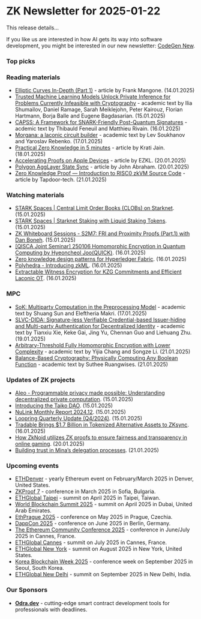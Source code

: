 # ZK Newsletter for 2025-01-22
This release details...

If you like us are interested in how AI gets its way into software development, you might be interested in our new newsletter: [CodeGen New](https://codegen.substack.com/p/codegen-news-for-2025-01-20). 

### Top picks

### Reading materials 
* [Elliptic Curves In-Depth (Part 1)](https://medium.com/@francomangone18/elliptic-curves-in-depth-part-1-a9c2d37bf484) - article by Frank Mangone. (14.01.2025)
* [Trusted Machine Learning Models Unlock Private Inference for Problems Currently Infeasible with Cryptography](https://arxiv.org/pdf/2501.08970) - academic text by Ilia Shumailov, Daniel Ramage, Sarah Meiklejohn, Peter Kairouz, Florian Hartmann, Borja Balle and Eugene Bagdasarian. (15.01.2025)
* [CAPSS: A Framework for SNARK-Friendly Post-Quantum Signatures](https://eprint.iacr.org/2025/061.pdf) - acdemic text by Thibauld Feneuil and Matthieu Rivain. (16.01.2025)
* [Morgana: a laconic circuit builder](https://eprint.iacr.org/2025/065.pdf) - academic text by Lev Soukhanov and Yaroslav Rebenko. (17.01.2025)
* [Practical Zero Knowledge in 5 minutes](https://medium.com/@kratijain/practical-zero-knowledge-in-5-minutes-c61994500195) - article by Krati Jain. (18.01.2025)
* [Accelerating Proofs on Apple Devices](https://blog.ezkl.xyz/post/metalbindings/) - article by EZKL. (20.01.2025)
* [Polygon AggLayer State Sync](https://medium.com/@j2abro/polygon-agglayer-state-sync-1e49f210d732) - article by John Abraham. (20.01.2025)
* [Zero Knowledge Proof — Introduction to RISC0 zkVM Source Code](https://trapdoortech.medium.com/zero-knowledge-proof-introduction-to-risc0-zkvm-source-code-6cb25452cf6d) - article by Tapdoor-tech. (21.01.2025)
 
### Watching materials
* [STARK Spaces | Central Limit Order Books (CLOBs) on Starknet](https://www.youtube.com/watch?v=Fb6HfEw6qMA). (15.01.2025)
* [STARK Spaces | Starknet Staking with Liquid Staking Tokens](https://www.youtube.com/watch?v=eYNPuSD29UA). (15.01.2025)
* [ZK Whiteboard Sessions - S2M7: FRI and Proximity Proofs (Part.1) with Dan Boneh](https://www.youtube.com/watch?v=MBDBrEr2XQg). (15.01.2025)
* [[QISCA Joint Seminar] 250106 Homomorphic Encryption in Quantum Computing by Hyeoncheol Joo(QUICK)](https://www.youtube.com/watch?v=thlB6xuM9pE). (16.01.2025)
* [Zero knowledge design patterns for Hyperledger Fabric](https://www.youtube.com/watch?v=yonQleefbTM). (16.01.2025)
* [Polyhedra -  Introducing zkML](https://www.youtube.com/watch?v=8ykxQ9VPCDI). (16.01.2025)
* [Extractable Witness Encryption for KZG Commitments and Efficient Laconic OT](https://www.youtube.com/watch?v=WZU2ckWNtzM). (16.01.2025)

### MPC
* [SoK: Multiparty Computation in the Preprocessing Model](https://eprint.iacr.org/2025/060.pdf) - academic text by Shuang Sun and Eleftheria Makri. (17.01.2025)
* [SLVC-DIDA: Signature-less Verifiable Credential-based Issuer-hiding and Multi-party Authentication for Decentralized Identity](https://arxiv.org/pdf/2501.11052) - academic text by Tianxiu Xie, Keke Gai, Jing Yu, Chennan Guo and Liehuang Zhu. (19.01.2025)
* [Arbitrary-Threshold Fully Homomorphic Encryption with Lower Complexity](https://eprint.iacr.org/2025/084.pdf) - academic text by Yijia Chang and Songze Li. (21.01.2025)
* [Balance-Based Cryptography: Physically Computing Any Boolean Function](https://arxiv.org/pdf/2501.12080) - academic text by Suthee Ruangwises. (21.01.2025)
 
### Updates of ZK projects
* [Aleo - Programmable privacy made possible: Understanding decentralized private computation](https://aleo.org/post/understanding-decentralized-private-computation/). (15.01.2025)
* [Introducing the Taiko DAO](https://taiko.mirror.xyz/9lW3JdFnMJGtoPbmXqFS32XNxf_iK0VDx0vGWk2K7Eo). (15.01.2025)
* [NuLink Monthly Report 2024.12](https://www.nulink.org/blog-posts/nulink-monthly-report-2024-12). (15.01.2025)
* [Loopring Quarterly Update (Q4/2024)](https://medium.com/loopring-protocol/loopring-quarterly-update-q4-2024-72e60901fefc). (15.01.2025)
* [Tradable Brings $1.7 Billion in Tokenized Alternative Assets to ZKsync](https://zksync.mirror.xyz/F7EWGx2s-NsNmme1mmPhMlmMsfAR6iBl-EoOHIDR_08). (16.01.2025)
* [How ZkNoid utilizes ZK proofs to ensure fairness and transparency in online gaming](https://minaprotocol.com/blog/how-zknoid-uses-zk-proofs-for-fair-and-transparent-online-gaming). (20.01.2025)
* [Building trust in Mina’s delegation processes](https://minaprotocol.com/blog/building-trust-in-minas-delegation-processes). (21.01.2025)
 
### Upcoming events
* [ETHDenver](https://www.ethdenver.com/) - yearly Ethereum event on February/March 2025 in Denver, United States.
* [ZKProof 7](https://zkproof.org/events/zkproof-7-sofia/) - conference in March 2025 in Sofia, Bulgaria. 
* [ETHGlobal Taipei](https://ethglobal.com/events/taipei) - summit on April 2025 in Taipei, Taiwan.
* [World Blockchain Summit 2025](https://worldblockchainsummit.com/dxb-oct-24/) - summit on April 2025 in Dubai, United Arab Emirates.
* [EthPrague 2025](https://ethprague.com/) - conference on May 2025 in Prague, Czechia.
* [DappCon 2025](https://dappcon.io/#about) - conference on June 2025 in Berlin, Germany.
* [The Ethereum Community Conference 2025](https://ethcc.io/) - conference in June/July 2025 in Cannes, France.
* [ETHGlobal Cannes](https://ethglobal.com/events/cannes) - summit on July 2025 in Cannes, France.
* [ETHGlobal New York](https://ethglobal.com/events/newyork2025) - summit on August 2025 in New York, United States.
* [Korea Blockchain Week 2025](https://koreablockchainweek.com/) - conference week on September 2025 in Seoul, South Korea.
* [ETHGlobal New Delhi](https://ethglobal.com/events/newdelhi) - summit on September 2025 in New Delhi, India.

### Our Sponsors
* **[Odra.dev](https://odra.dev)** - cutting-edge smart contract development tools for professionals with deadlines.

